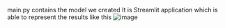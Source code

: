 main.py contains the model  we created 
It is Streamlit application which is able to represent the results  like this 
 ![image](https://github.com/user-attachments/assets/8d2bb29b-4fd6-4a4e-8aba-9e24a4dd4d90)
